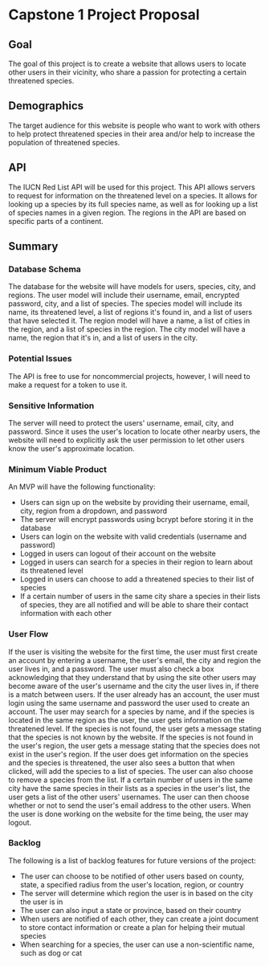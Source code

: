 # Capstone 1 Project Proposal

## Goal

The goal of this project is to create a website that allows users to locate
other users in their vicinity, who share a passion for protecting a certain
threatened species.

## Demographics

The target audience for this website is people who want to work with others to
help protect threatened species in their area and/or help to increase the
population of threatened species.

## API

The IUCN Red List API will be used for this project. This API allows servers to
request for information on the threatened level on a species. It allows for
looking up a species by its full species name, as well as for looking up a list
of species names in a given region. The regions in the API are based on specific
parts of a continent.

## Summary

### Database Schema

The database for the website will have models for users, species, city, and
regions. The user model will include their username, email, encrypted password,
city, and a list of species. The species model will include its name, its
threatened level, a list of regions it's found in, and a list of users that have
selected it. The region model will have a name, a list of cities in the region,
and a list of species in the region. The city model will have a name, the region
that it's in, and a list of users in the city.

### Potential Issues

The API is free to use for noncommercial projects, however, I will need to make
a request for a token to use it.

### Sensitive Information

The server will need to protect the users' username, email, city, and
password. Since it uses the user's location to locate other nearby users, the
website will need to explicitly ask the user permission to let other users know
the user's approximate location.

### Minimum Viable Product

An MVP will have the following functionality:
* Users can sign up on the website by providing their username, email, city,
region from a dropdown, and password
* The server will encrypt passwords using bcrypt before storing it in the
database
* Users can login on the website with valid credentials (username and password)
* Logged in users can logout of their account on the website
* Logged in users can search for a species in their region to learn about its
threatened level
* Logged in users can choose to add a threatened species to their list of
species
* If a certain number of users in the same city share a species in their lists
of species, they are all notified and will be able to share their contact
information with each other

### User Flow

If the user is visiting the website for the first time, the user must first
create an account by entering a username, the user's email, the city and region
the user lives in, and a password. The user must also check a box acknowledging
that they understand that by using the site other users may become aware of the
user's username and the city the user lives in, if there is a match between
users. If the user already has an account, the user must login using the same
username and password the user used to create an account. The user may search
for a species by name, and if the species is located in the same region as the
user, the user gets information on the threatened level. If the species is not
found, the user gets a message stating that the species is not known by the
website. If the species is not found in the user's region, the user gets a
message stating that the species does not exist in the user's region. If the
user does get information on the species and the species is threatened, the user
also sees a button that when clicked, will add the species to a list of species.
The user can also choose to remove a species from the list. If a certain number
of users in the same city have the same species in their lists as a species in
the user's list, the user gets a list of the other users' usernames. The user
can then choose whether or not to send the user's email address to the other
users. When the user is done working on the website for the time being, the user
may logout.

### Backlog

The following is a list of backlog features for future versions of the project:
* The user can choose to be notified of other users based on county, state, a
specified radius from the user's location, region, or country
* The server will determine which region the user is in based on the city the
user is in
* The user can also input a state or province, based on their country
* When users are notified of each other, they can create a joint document to
store contact information or create a plan for helping their mutual species
* When searching for a species, the user can use a non-scientific name, such as
dog or cat
